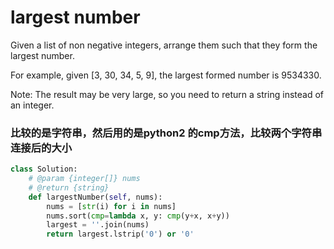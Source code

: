 # largest number

Given a list of non negative integers, arrange them such that they form the largest number.

For example, given [3, 30, 34, 5, 9], the largest formed number is 9534330.

Note: The result may be very large, so you need to return a string instead of an integer.

### 比较的是字符串，然后用的是python2 的cmp方法，比较两个字符串连接后的大小

```python
class Solution:
    # @param {integer[]} nums
    # @return {string}
    def largestNumber(self, nums):
        nums = [str(i) for i in nums]
        nums.sort(cmp=lambda x, y: cmp(y+x, x+y))
        largest = ''.join(nums)
        return largest.lstrip('0') or '0'
```
